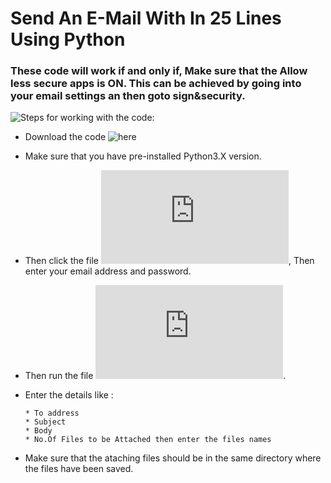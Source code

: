 # Send An E-Mail With In 25 Lines Using Python

### These code will work if and only if, Make sure that the Allow less secure apps is ON. This can be achieved by going into your email settings an then goto sign&security.

![Steps for working with the code:](https://github.com/syamkakarla98/Send-An-E-Mail-With-In-25-Lines)

* Download the code ![here](https://github.com/syamkakarla98/Send-An-E-Mail-With-In-25-Lines)
* Make sure that you have pre-installed Python3.X version.
* Then click the file ![Email_id_password.py](https://github.com/syamkakarla98/Send-An-E-Mail-With-In-25-Lines/blob/master/Email_id_password.py), Then enter your email address and password.
* Then run the file ![mail.py](https://github.com/syamkakarla98/Send-An-E-Mail-With-In-25-Lines/blob/master/main.py).
* Enter the details like :
      
      * To address
      * Subject
      * Body
      * No.Of Files to be Attached then enter the files names
* Make sure that the ataching files should be in the same directory where the files have been saved.

